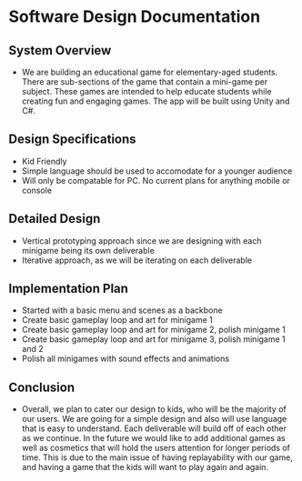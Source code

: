 # Software Design Documentation

## System Overview
- We are building an educational game for elementary-aged students. There are sub-sections of the game that contain a mini-game per subject. These games are intended to help educate students while creating fun and engaging games. The app will be built using Unity and C#. 


## Design Specifications
- Kid Friendly
- Simple language should be used to accomodate for a younger audience
- Will only be compatable for PC. No current plans for anything mobile or console


## Detailed Design
- Vertical prototyping approach since we are designing with each minigame being its own deliverable
- Iterative approach, as we will be iterating on each deliverable

## Implementation Plan
- Started with a basic menu and scenes as a backbone
- Create basic gameplay loop and art for minigame 1
- Create basic gameplay loop and art for minigame 2, polish minigame 1
- Create basic gameplay loop and art for minigame 3, polish minigame 1 and 2
- Polish all minigames with sound effects and animations

## Conclusion
- Overall, we plan to cater our design to kids, who will be the majority of our users. We are going for a simple design and also will use language that is easy to understand. Each deliverable will build off of each other as we continue.
In the future we would like to add additional games as well as cosmetics that will hold the users attention for longer periods of time. This is due to the main issue of having replayability with our game, and having a game that the kids will want to play again and again.
